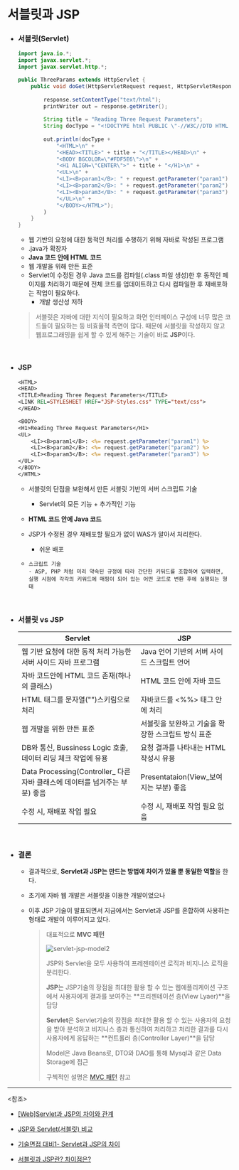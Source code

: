 # 서블릿과 JSP

- ### 서블릿(Servlet)

  ~~~java
  import java.io.*;
  import javax.servlet.*;
  import javax.servlet.http.*;
  
  public ThreeParams extends HttpServlet {
      public void doGet(HttpServletRequest request, HttpServletResponse response) throws ServletException, IOException {
          
          response.setContentType("text/html");
          printWriter out = response.getWriter();
          
          String title = "Reading Three Request Parameters";
          String docType = "<!DOCTYPE html PUBLIC \"-//W3C//DTD HTML 4.01 Transitional//EN\">\n";
          
          out.println(docType + 
              "<HTML>\n" +
              "<HEAD><TITLE>" + title + "</TITLE></HEAD>\n" +
              "<BODY BGCOLOR=\"#FDF5E6\">\n" +  
              "<H1 ALIGN=\"CENTER\">" + title + "</H1>\n" + 
              "<UL>\n" + 
              "<LI><B>param1</B>: " + request.getParameter("param1") + "\n" +
              "<LI><B>param2</B>: " + request.getParameter("param2") + "\n" +
              "<LI><B>param3</B>: " + request.getParameter("param3") + "\n" +
              "</UL>\n" +
              "</BODY></HTML>");
          )
      }
  }
  
  ~~~

  - 웹 기반의 요청에 대한 동적인 처리를 수행하기 위해 자바로 작성된 프로그램
  - .java가 확장자
  - **Java 코드 안에 HTML 코드**
  - 웹 개발을 위해 만든 표준
  - Servlet이 수정된 경우 Java 코드를 컴파일(.class 파일 생성)한 후 동적인 페이지를 처리하기 때문에 전체 코드를 업데이트하고 다시 컴파일한 후 재배포하는 작업이 필요하다. 
    - 개발 생산성 저하

  > 서블릿은 자바에 대한 지식이 필요하고 화면 인터페이스 구성에 너무 많은 코드들이 필요하는 등 비효율적 측면이 많다. 때문에 서블릿을 작성하지 않고 웹프로그래밍을 쉽게 할 수 있게 해주는 기술이 바로 **JSP**이다.

<br>

- ### JSP

  ~~~jsp
  <HTML>
  <HEAD>
  <TITLE>Reading Three Request Parameters</TITLE>
  <LINK REL=STYLESHEET HREF="JSP-Styles.css" TYPE="text/css">
  </HEAD>
  
  <BODY>
  <H1>Reading Three Request Parameters</H1>
  <UL>
      <LI><B>param1</B>: <%= request.getParameter("param1") %>
      <LI><B>param2</B>: <%= request.getParameter("param2") %>
      <LI><B>param3</B>: <%= request.getParameter("param3") %>
  </UL>
  </BODY>
  </HTML>
  ~~~

  - 서블릿의 단점을 보완해서 만든 서블릿 기반의 서버 스크립트 기술

    - Servlet의 모든 기능 + 추가적인 기능

  - **HTML 코드 안에 Java 코드**

  - JSP가 수정된 경우 재배포할 필요가 없이 WAS가 알아서 처리한다.

    - 쉬운 배포

  - ~~~
    스크립트 기술
    - ASP, PHP 처럼 미리 약속된 규정에 따라 간단한 키둬드를 조합하여 입력하면, 실행 시점에 각각의 키워드에 매핑이 되어 있는 어떤 코드로 변환 후에 실행되는 형태
    ~~~

<br>

- ### 서블릿 vs JSP

  | Servlet                                                      | JSP                                                |
  | ------------------------------------------------------------ | -------------------------------------------------- |
  | 웹 기반 요청에 대한 동적 처리 가능한 서버 사이드 자바 프로그램 | Java 언어 기반의 서버 사이드 스크립트 언어         |
  | 자바 코드안에 HTML 코드 존재(하나의 클래스)                  | HTML 코드 안에 자바 코드                           |
  | HTML 태그를 문자열("")스키림으로 처리                        | 자바코드를 <%%> 태그 안에 처리                     |
  | 웹 개발을 위한 만든 표준                                     | 서블릿을 보완하고 기술을 확장한 스크립트 방식 표준 |
  | DB와 통신, Bussiness Logic 호출, 데이터 리딩 체크 작업에 유용 | 요청 결과를 나타내는 HTML 작성시 유용              |
  | Data Processing(Controller_ 다른 자바 클래스에 데이터를 넘겨주는 부분) 좋음 | Presentataion(View_보여지는 부분) 좋음             |
  | 수정 시, 재배포 작업 필요                                    | 수정 시, 재배포 작업 필요 없음                     |

<br>

- ### 결론

  - 결과적으로, **Servlet과 JSP는 만드는 방법에 차이가 있을 뿐 동일한 역할**을 한다.

  - 초기에 자바 웹 개발은 서블릿을 이용한 개발이었으나

  - 이후 JSP 기술이 발표되면서 지금에서는 Servlet과 JSP를 혼합하여 사용하는 형태로 개발이 이루어지고 있다. 

    > 대표적으로 **MVC 패턴**
    >
    > ![servlet-jsp-model2](https://user-images.githubusercontent.com/58902042/105816666-ee081500-5ff7-11eb-9c9b-337f65f6eeb0.png)
    >
    > JSP와 Servlet을 모두 사용하여 프레젠테이션 로직과 비지니스 로직을 분리한다.
    >
    > **JSP**는 JSP기술의 장점을 최대한 활용 할 수 있는 웹에플리케이션 구조에서 사용자에게 결과를 보여주는 **프리젠테이션 층(View Lyaer)**을 담당
    >
    > **Servlet**은 Servlet기술의 장점을 최대한 활용 할 수 있는 사용자의 요청을 받아 분석하고 비지니스 층과 통신하여 처리하고 처리한 결과를 다시 사용자에게 응답하는 **컨트롤러 층(Controller Layer)**을 담당
    >
    > Model은 Java Beans로, DTO와 DAO를 통해 Mysql과 같은 Data Storage에 접근
    >
    > 구첵적인 설명은 [MVC 패턴](./MVC%20Pattern.md) 참고

--------

<참조>

- [[Web]Servlet과 JSP의 차이와 관계](https://gmlwjd9405.github.io/2018/11/04/servlet-vs-jsp.html)

- [JSP와 Servlet(서블릿) 비교](https://m.blog.naver.com/acornedu/221128616501)
- [기술면접 대비1- Servlet과 JSP의 차이](https://the-greatest-developer.tistory.com/2)

- [서블릿과 JSP란? 차이점은?](https://0ver-grow.tistory.com/161)